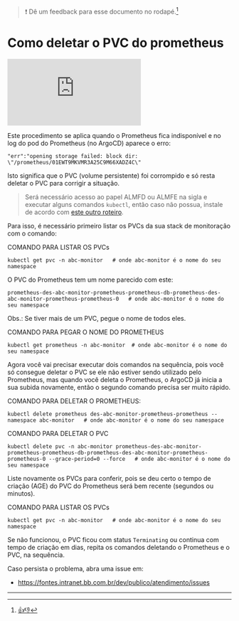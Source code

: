 > :exclamation: Dê um feedback para esse documento no rodapé.[^1]

# Como deletar o PVC do prometheus
![](https://eni.bb.com.br/eni1/matomo.php?idsite=469&amp;rec=1&amp;url=https://fontes.intranet.bb.com.br/dev/publico/roteiros/-/blob/master/monitoracao/DeletePVC.md&amp;action_name=monitoracao/DeletePVC)

Este procedimento se aplica quando o Prometheus fica indisponível e no log do pod do Prometheus (no ArgoCD) aparece o erro:

```
"err":"opening storage failed: block dir: \"/prometheus/01EWT9MKVMR3A25C9M66XADZ4C\"
```

Isto significa que o PVC (volume persistente) foi corrompido e só resta deletar o PVC para corrigir a situação.

> Será necessário acesso ao papel ALMFD ou ALMFE na sigla e executar alguns comandos `kubectl`, então caso não possua, instale de acordo com [este outro roteiro](<https://fontes.intranet.bb.com.br/psc/publico/atendimento/-/blob/master/roteiros/geracao-kubeconfig.md>).

Para isso, é necessário primeiro listar os PVCs da sua stack de monitoração com o comando:

COMANDO PARA LISTAR OS PVCs

```shell
kubectl get pvc -n abc-monitor   # onde abc-monitor é o nome do seu namespace
```

O PVC do Prometheus tem um nome parecido com este:

```shell
prometheus-des-abc-monitor-prometheus-prometheus-db-prometheus-des-abc-monitor-prometheus-prometheus-0   # onde abc-monitor é o nome do seu namespace
```

Obs.: Se tiver mais de um PVC, pegue o nome de todos eles.

COMANDO PARA PEGAR O NOME DO PROMETHEUS

```shell
kubectl get prometheus -n abc-monitor  # onde abc-monitor é o nome do seu namespace
```

Agora você vai precisar executar dois comandos na sequência, pois você só consegue deletar o PVC se ele não estiver sendo utilizado pelo Prometheus, mas quando você deleta o Prometheus, o ArgoCD já inicia a sua subida novamente, então o segundo comando precisa ser muito rápido.

COMANDO PARA DELETAR O PROMETHEUS:

```shell
kubectl delete prometheus des-abc-monitor-prometheus-prometheus --namespace abc-monitor   # onde abc-monitor é o nome do seu namespace
```

COMANDO PARA DELETAR O PVC

```shell
kubectl delete pvc -n abc-monitor prometheus-des-abc-monitor-prometheus-prometheus-db-prometheus-des-abc-monitor-prometheus-prometheus-0 --grace-period=0 --force   # onde abc-monitor é o nome do seu namespace
```

Liste novamente os PVCs para conferir, pois se deu certo o tempo de criação (AGE) do PVC do Prometheus será bem recente (segundos ou minutos).

COMANDO PARA LISTAR OS PVCs

```shell
kubectl get pvc -n abc-monitor   # onde abc-monitor é o nome do seu namespace
```

Se não funcionou, o PVC ficou com status `Terminating` ou continua com tempo de criação em dias, repita os comandos deletando o Prometheus e o PVC, na sequência.

Caso persista o problema, abra uma issue em: 
- https://fontes.intranet.bb.com.br/dev/publico/atendimento/issues
---
[^1]: [👍👎](http://feedback.dev.intranet.bb.com.br/?origem=roteiros&url_origem=fontes.intranet.bb.com.br/dev/publico/roteiros/-/blob/master/monitoracao/DeletePVC.md&internalidade=monitoracao/DeletePVC)
